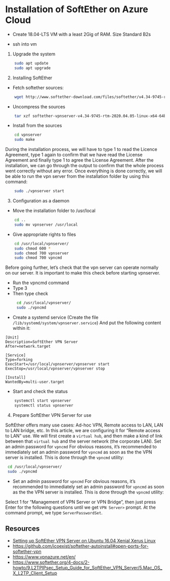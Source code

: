 # Installation of SoftEther on Azure Cloud

- Create 18.04-LTS VM with a least 2Gig of RAM. Size Standard B2s

- ssh into vm

1. Upgrade the system

```bash
    sudo apt update
    sudo apt upgrade
```

2. Installing SoftEther

- Fetch softether sources:

```bash
    wget http://www.softether-download.com/files/softether/v4.34-9745-rtm-2020.04.05-tree/Linux/SoftEther_VPN_Server/64bit_-_Intel_x64_or_AMD64/softether-vpnserver-v4.34-9745-rtm-2020.04.05-linux-x64-64bit.tar.gz
```

- Uncompress the sources

```bash
    tar xzf softether-vpnserver-v4.34-9745-rtm-2020.04.05-linux-x64-64bit.tar.gz
```

- Install from the sources

```bash
    cd vpnserver
    sudo make
```

During the installation process, we will have to type 1 to read the Licence Agreement, type 1 again to confirm that we have read the License Agreement and finally type 1 to agree the License Agreement. After the installation, we can go through the output to confirm that the whole process went correctly without any error. Once everything is done correctly, we will be able to run the vpn server from the installation folder by using this command:

```bash
    sudo ./vpnserver start
```

3. Configuration as a daemon

- Move the installation folder to /usr/local

```bash
    cd ..
    sudo mv vpnserver /usr/local
```

- Give appropriate rights to files

```bash
    cd /usr/local/vpnserver/
    sudo chmod 600 *
    sudo chmod 700 vpnserver
    sudo chmod 700 vpncmd
```

Before going further, let’s check that the vpn server can operate normally on our server. It is important to make this check before starting vpnserver.

- Run the vpncmd command
- Type 3
- Then type check

```bash
     cd /usr/local/vpnserver/
     sudo ./vpncmd
```

- Create a systemd service (Create the file `/lib/systemd/system/vpnserver.service`)
  And put the following content within it:

```
[Unit]
Description=SoftEther VPN Server
After=network.target

[Service]
Type=forking
ExecStart=/usr/local/vpnserver/vpnserver start
ExecStop=/usr/local/vpnserver/vpnserver stop

[Install]
WantedBy=multi-user.target
```
* Start and check the status

```bash
    systemctl start vpnserver
    systemctl status vpnserver
```

4. Prepare SoftEther VPN Server for use

SoftEther offers many use cases: Ad-hoc VPN, Remote access to LAN, LAN to LAN bridge, etc. In this article, we are configuring it for “Remote access to LAN” use. We will first create a `virtual hub`, and then make a kind of link between that `virtual hub` and the server network (the corporate LAN).
Set an admin password for `vpncmd`
For obvious reasons, it’s recommended to immediately set an admin password for `vpncmd` as soon as the the VPN server is installed. This is done through the `vpncmd` utility:
```bash
 cd /usr/local/vpnserver/
 sudo ./vpncmd
```
* Set an admin password for `vpncmd`
For obvious reasons, it’s recommended to immediately set an admin password for `vpncmd` as soon as the the VPN server is installed. This is done through the `vpncmd` utility:

Select 1 for “Management of VPN Server or VPN Bridge”, then just press Enter for the following questions until we get `VPN Server>` prompt. At the command prompt, we type `ServerPasswordSet`.


## Resources

- [Setting up SoftEther VPN Server on Ubuntu 16.04 Xenial Xerus Linux](https://linuxconfig.org/setting-up-softether-vpn-server-on-ubuntu-16-04-xenial-xerus-linux)
- https://github.com/icoexist/softether-autoinstall#open-ports-for-softether-vpn
- https://www.vpnazure.net/en/
- https://www.softether.org/4-docs/2-howto/9.L2TPIPsec_Setup_Guide_for_SoftEther_VPN_Server/5.Mac_OS_X_L2TP_Client_Setup

